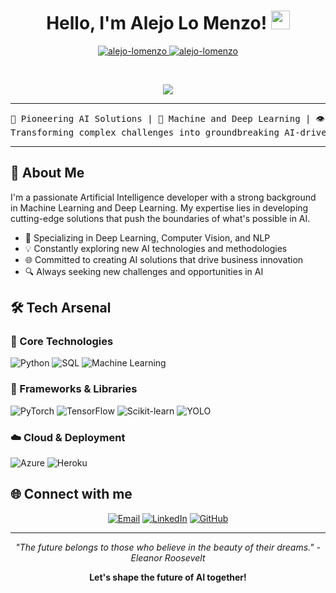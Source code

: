 <h1 align="center">
Hello, I'm Alejo Lo Menzo! 
	<a href="https://github.com/alejo-lomenzo" target="_self">
		<img src="https://media.giphy.com/media/hvRJCLFzcasrR4ia7z/giphy.gif" width="30">
	</a>
</h1>
<p align="center">
	<a href="https://github.com/alejo-lomenzo">
		<img src="https://komarev.com/ghpvc/?username=alejo-lomenzo&label=Profile%20views&color=0e75b6&style=flat" alt="alejo-lomenzo" />
	</a>
	<a href="https://github.com/alejo-lomenzo">
		<img src="https://img.shields.io/github/followers/alejo-lomenzo?label=Followers" alt="alejo-lomenzo" />
	</a>
</p>
<br/>
<p align="center">
	<a href="https://github.com/alejo-lomenzo">
		<img src="https://readme-typing-svg.herokuapp.com?lines=Artificial+Intelligence+Technician;&center=true&width=380&height=45">
	</a>
</p>

<hr>

<pre align="center">
🚀 Pioneering AI Solutions | 🧠 Machine and Deep Learning | 👁️ Computer Vision 
Transforming complex challenges into groundbreaking AI-driven solutions
</pre>

<hr>

## 🌟 About Me

I'm a passionate Artificial Intelligence developer with a strong background in Machine Learning and Deep Learning. My expertise lies in developing cutting-edge solutions that push the boundaries of what's possible in AI.

- 🔬 Specializing in Deep Learning, Computer Vision, and NLP
- 💡 Constantly exploring new AI technologies and methodologies
- 🌐 Committed to creating AI solutions that drive business innovation
- 🔍 Always seeking new challenges and opportunities in AI

## 🛠️ Tech Arsenal

### 🧠 Core Technologies
<p>
    <img alt="Python" src="https://img.shields.io/badge/Python-Expert-14354C?style=for-the-badge&logo=python&logoColor=white"/>
    <img alt="SQL" src="https://img.shields.io/badge/SQL-Advanced-025E8C?style=for-the-badge&logo=amazon-dynamodb&logoColor=white"/>
    <img alt="Machine Learning" src="https://img.shields.io/badge/Machine%20Learning-Expert-FF6F00?style=for-the-badge&logo=TensorFlow&logoColor=white"/>
</p>

### 🚀 Frameworks & Libraries
<p>
    <img alt="PyTorch" src="https://img.shields.io/badge/PyTorch-Advanced-EE4C2C?style=for-the-badge&logo=PyTorch&logoColor=white"/>
    <img alt="TensorFlow" src="https://img.shields.io/badge/TensorFlow-Expert-FF6F00?style=for-the-badge&logo=TensorFlow&logoColor=white"/>
    <img alt="Scikit-learn" src="https://img.shields.io/badge/Scikit--learn-Advanced-F7931E?style=for-the-badge&logo=scikit-learn&logoColor=white"/>
    <img alt="YOLO" src="https://img.shields.io/badge/YOLO-Proficient-00FFFF?style=for-the-badge&logo=YOLO&logoColor=black"/>
</p>

### ☁️ Cloud & Deployment
<p>
    <img alt="Azure" src="https://img.shields.io/badge/Azure-Experienced-0072C6?style=for-the-badge&logo=azure-devops&logoColor=white"/>
    <img alt="Heroku" src="https://img.shields.io/badge/Heroku-Skilled-430098?style=for-the-badge&logo=heroku&logoColor=white"/>
</p>

## 🌐 Connect with me
<p align="center">
	<a href="mailto:alejolomenzo@gmail.com"><img src="https://img.shields.io/badge/Email-Contact%20Me-D14836?style=for-the-badge&logo=gmail&logoColor=white" alt="Email"/></a>
	<a href="https://www.linkedin.com/in/alejo-lo-menzo-913655210/"><img src="https://img.shields.io/badge/LinkedIn-Connect-0077B5?style=for-the-badge&logo=linkedin&logoColor=white" alt="LinkedIn"/></a>
	<a href="https://github.com/alejo-lomenzo"><img src="https://img.shields.io/badge/GitHub-Follow-181717?style=for-the-badge&logo=github&logoColor=white" alt="GitHub"/></a>
</p>

<hr>

<p align="center">
    <i>"The future belongs to those who believe in the beauty of their dreams." - Eleanor Roosevelt</i>
</p>

<p align="center">
    <b>Let's shape the future of AI together!</b>
</p>
